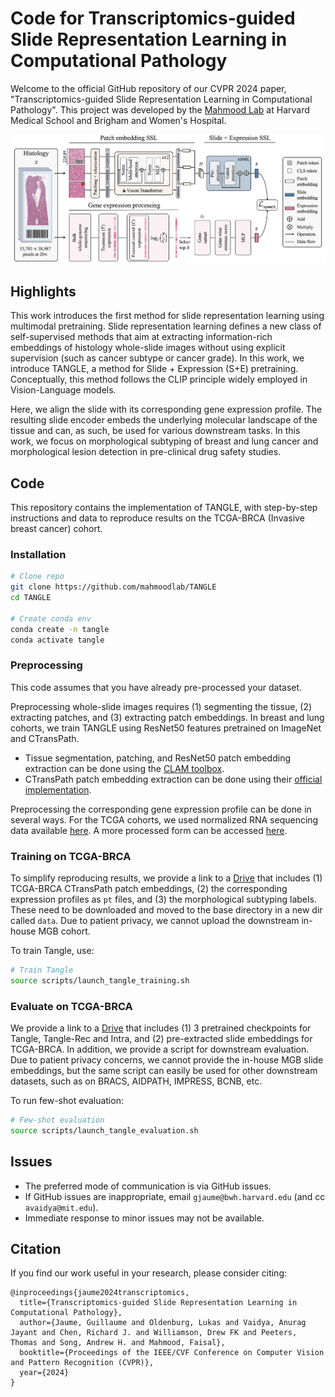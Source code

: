 # Code for Transcriptomics-guided Slide Representation Learning in Computational Pathology

Welcome to the official GitHub repository of our CVPR 2024 paper, "Transcriptomics-guided Slide Representation Learning in Computational Pathology". This project was developed by the [Mahmood Lab](https://faisal.ai/) at Harvard Medical School and Brigham and Women's Hospital. 

![Alt text for the image](support/framework.png "Optional title")

## Highlights
This work introduces the first method for slide representation learning using multimodal pretraining. Slide representation learning defines a new class of self-supervised methods that aim at extracting information-rich embeddings of histology whole-slide images without using explicit supervision (such as cancer subtype or cancer grade). In this work, we introduce TANGLE, a method for Slide + Expression (S+E) pretraining. Conceptually, this method follows the CLIP principle widely employed in Vision-Language models. 

Here, we align the slide with its corresponding gene expression profile. The resulting slide encoder embeds the underlying molecular landscape of the tissue and can, as such, be used for various downstream tasks. In this work, we focus on morphological subtyping of breast and lung cancer and morphological lesion detection in pre-clinical drug safety studies.  

## Code
This repository contains the implementation of TANGLE, with step-by-step instructions and data to reproduce results on the TCGA-BRCA (Invasive breast cancer) cohort. 

### Installation

```bash
# Clone repo
git clone https://github.com/mahmoodlab/TANGLE
cd TANGLE

# Create conda env
conda create -n tangle
conda activate tangle
```

### Preprocessing 

This code assumes that you have already pre-processed your dataset.

Preprocessing whole-slide images requires (1) segmenting the tissue, (2) extracting patches, and (3) extracting patch embeddings. In breast and lung cohorts, we train TANGLE using ResNet50 features pretrained on ImageNet and CTransPath. 

- Tissue segmentation, patching, and ResNet50 patch embedding extraction can be done using the [CLAM toolbox](https://github.com/mahmoodlab/CLAM).
- CTransPath patch embedding extraction can be done using their [official implementation](https://github.com/Xiyue-Wang/TransPath). 

Preprocessing the corresponding gene expression profile can be done in several ways. For the TCGA cohorts, we used normalized RNA sequencing data available [here](https://xenabrowser.net/datapages/?dataset=TCGA.BRCA.sampleMap%2FHiSeqV2_PANCAN&host=https%3A%2F%2Ftcga.xenahubs.net&removeHub=https%3A%2F%2Fxena.treehouse.gi.ucsc.edu%3A443). A more processed form can be accessed [here](https://github.com/mahmoodlab/SurvPath/blob/main/datasets_csv/raw_rna_data/combine/brca/rna_clean.csv).

### Training on TCGA-BRCA

To simplify reproducing results, we provide a link to a [Drive](https://drive.google.com/drive/folders/1GIJEITf5-7lFKil7Dfi3sSmVFgzh-otv?usp=sharing) that includes (1) TCGA-BRCA CTransPath patch embeddings, (2) the corresponding expression profiles as `pt` files, and (3) the morphological subtyping labels. These need to be downloaded and moved to the base directory in a new dir called `data`. Due to patient privacy, we cannot upload the downstream in-house MGB cohort. 

To train Tangle, use:

```bash
# Train Tangle
source scripts/launch_tangle_training.sh
```

### Evaluate on TCGA-BRCA

We provide a link to a [Drive](https://drive.google.com/drive/folders/1IKEuRULUz-Uvb8ZL8vvYw0Z49aD_Qp_4?usp=sharing) that includes (1) 3 pretrained checkpoints for Tangle, Tangle-Rec and Intra, and (2) pre-extracted slide embeddings for TCGA-BRCA. In addition, we provide a script for downstream evaluation. Due to patient privacy concerns, we cannot provide the in-house MGB slide embeddings, but the same script can easily be used for other downstream datasets, such as on BRACS, AIDPATH, IMPRESS, BCNB, etc. 

To run few-shot evaluation:

```bash
# Few-shot evaluation
source scripts/launch_tangle_evaluation.sh
```

## Issues 
- The preferred mode of communication is via GitHub issues.
- If GitHub issues are inappropriate, email `gjaume@bwh.harvard.edu` (and cc `avaidya@mit.edu`). 
- Immediate response to minor issues may not be available.

## Citation

If you find our work useful in your research, please consider citing:
```
@inproceedings{jaume2024transcriptomics,
  title={Transcriptomics-guided Slide Representation Learning in Computational Pathology},
  author={Jaume, Guillaume and Oldenburg, Lukas and Vaidya, Anurag Jayant and Chen, Richard J. and Williamson, Drew FK and Peeters, Thomas and Song, Andrew H. and Mahmood, Faisal},
  booktitle={Proceedings of the IEEE/CVF Conference on Computer Vision and Pattern Recognition (CVPR)},
  year={2024}
}
```

